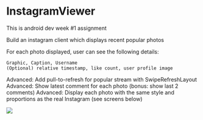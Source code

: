 # InstagramViewer
This is android dev week #1 assignment

Build an instagram client which displays recent popular photos

For each photo displayed, user can see the following details:

    Graphic, Caption, Username
    (Optional) relative timestamp, like count, user profile image

Advanced: Add pull-to-refresh for popular stream with SwipeRefreshLayout
Advanced: Show latest comment for each photo (bonus: show last 2 comments)
Advanced: Display each photo with the same style and proportions as the real Instagram (see screens below)

<img src="https://cloud.githubusercontent.com/assets/10568031/5895471/c2717104-a4d5-11e4-902d-cde9bf660548.gif"></img>
